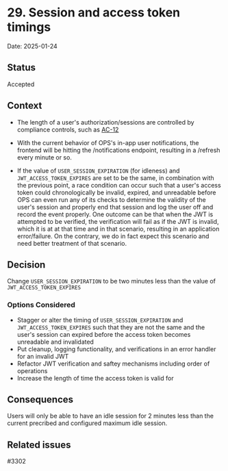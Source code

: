 # 29. Session and access token timings

Date: 2025-01-24

## Status

Accepted

## Context

* The length of a user's authorization/sessions are controlled by compliance controls, such as [AC-12](../Security-Compliance/Security-Controls/ac/ac-12.md)
* With the current behavior of OPS's in-app user notifications, the frontend will be hitting the /notifications endpoint, resulting in a /refresh every minute or so.

* If the value of `USER_SESSION_EXPIRATION` (for idleness) and `JWT_ACCESS_TOKEN_EXPIRES` are set to be the same, in combination with the previous point, a race condition can occur such that a user's access token could chronologically be invalid, expired, and unreadable before OPS can even run any of its checks to determine the validity of the user's session and properly end that session and log the user off and record the event properly. One outcome can be that when the JWT is attempted to be verified, the verification will fail as if the JWT is invalid, which it is at at that time and in that scenario, resulting in an application error/failure. On the contrary, we do in fact  expect this scenario and need better treatment of that scenario.

## Decision

Change `USER_SESSION_EXPIRATION` to be two minutes less than the value of `JWT_ACCESS_TOKEN_EXPIRES`

### Options Considered

* Stagger or alter the timing of `USER_SESSION_EXPIRATION` and `JWT_ACCESS_TOKEN_EXPIRES` such that they are not the same and the user's session can expired before the access token becomes unreadable and invalidated
* Put cleanup, logging functionality, and verifications in an error handler for an invalid JWT
* Refactor JWT verification and saftey mechanisms including order of operations
* Increase the length of time the access token is valid for


## Consequences

Users will only be able to have an idle session for 2 minutes less than the current precribed and configured maximum idle session.

## Related issues

#3302
